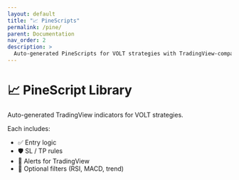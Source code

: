 ```yaml
---
layout: default
title: "📈 PineScripts"
permalink: /pine/
parent: Documentation
nav_order: 2
description: >
  Auto-generated PineScripts for VOLT strategies with TradingView-compatible entries, exits, alerts, and filter logic.
---
```


# 📈 PineScript Library

Auto-generated TradingView indicators for VOLT strategies.

Each includes:

- ✅ Entry logic
- 🛡️ SL / TP rules
- 🎯 Alerts for TradingView
- 📐 Optional filters (RSI, MACD, trend)
